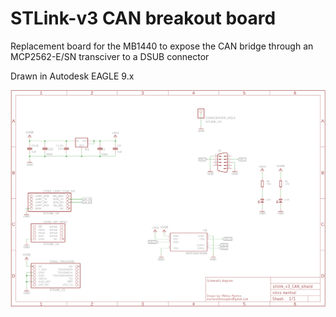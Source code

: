 # STLink-v3 CAN breakout board

Replacement board for the MB1440 to expose the CAN bridge through an MCP2562-E/SN transciver to a DSUB connector

Drawn in Autodesk EAGLE 9.x

![stlinkv3_CAN](https://raw.githubusercontent.com/martonmiklos/stlink_v3_CAN_shield/master/stlink_v3_CAN_shield.png "Layout")
